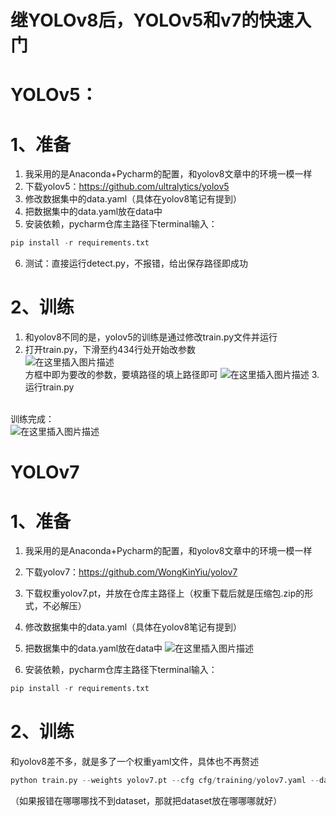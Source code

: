 # 继YOLOv8后，YOLOv5和v7的快速入门
# YOLOv5：
# 1、准备
1. 我采用的是Anaconda+Pycharm的配置，和yolov8文章中的环境一模一样
2. 下载yolov5：https://github.com/ultralytics/yolov5
3.  修改数据集中的data.yaml（具体在yolov8笔记有提到）
4.  把数据集中的data.yaml放在data中
5.  安装依赖，pycharm仓库主路径下terminal输入：

```python
pip install -r requirements.txt
```
6. 测试：直接运行detect.py，不报错，给出保存路径即成功
# 2、训练
1. 和yolov8不同的是，yolov5的训练是通过修改train.py文件并运行
2. 打开train.py，下滑至约434行处开始改参数 <br>
![在这里插入图片描述](https://img-blog.csdnimg.cn/d5eedae7d37144548febb95aa29f4a4a.png)
<br>方框中即为要改的参数，要填路径的填上路径即可
![在这里插入图片描述](https://img-blog.csdnimg.cn/edecf145411d466c9aa7aa795c0314b6.png)
3.运行train.py

<br>训练完成：<br>
![在这里插入图片描述](https://img-blog.csdnimg.cn/3ce746cafa754d2c8228e31e66cb1ad3.png)
# YOLOv7
# 1、准备
1. 我采用的是Anaconda+Pycharm的配置，和yolov8文章中的环境一模一样
2. 下载yolov7：https://github.com/WongKinYiu/yolov7
3. 下载权重yolov7.pt，并放在仓库主路径上（权重下载后就是压缩包.zip的形式，不必解压）
4. 修改数据集中的data.yaml（具体在yolov8笔记有提到）
5. 把数据集中的data.yaml放在data中
![在这里插入图片描述](https://img-blog.csdnimg.cn/2e6b45962cc84b6ca9aed4d3731e3e61.png)

6. 安装依赖，pycharm仓库主路径下terminal输入：

```python
pip install -r requirements.txt
```
# 2、训练
和yolov8差不多，就是多了一个权重yaml文件，具体也不再赘述

```python
python train.py --weights yolov7.pt --cfg cfg/training/yolov7.yaml --data data/data.yaml --device 0 --batch-size 8 --epoch 100
```
（如果报错在哪哪哪找不到dataset，那就把dataset放在哪哪哪就好）
